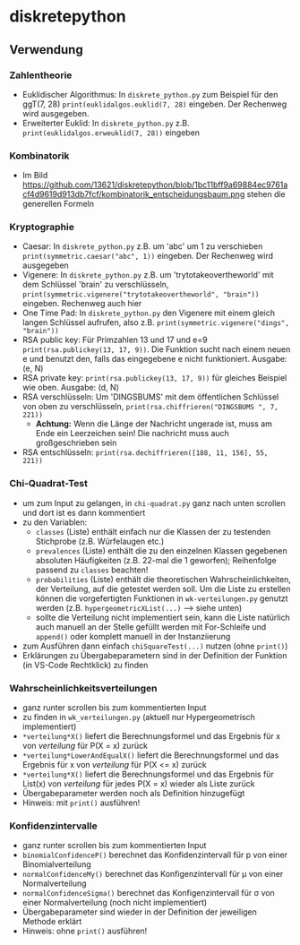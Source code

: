# diskretepython
## Verwendung
### Zahlentheorie
- Euklidischer Algorithmus: In `diskrete_python.py` zum Beispiel für den ggT(7, 28) `print(euklidalgos.euklid(7, 28)` eingeben. Der Rechenweg wird ausgegeben.
- Erweiterter Euklid: In `diskrete_python.py` z.B. `print(euklidalgos.erweuklid(7, 28))` eingeben
### Kombinatorik
- Im Bild https://github.com/13621/diskretepython/blob/1bc11bff9a69884ec9761acf4d9619d913db7fcf/kombinatorik_entscheidungsbaum.png stehen die generellen Formeln
### Kryptographie
- Caesar: In `diskrete_python.py` z.B. um 'abc' um 1 zu verschieben `print(symmetric.caesar("abc", 1))` eingeben. Der Rechenweg wird ausgegeben
- Vigenere: In `diskrete_python.py` z.B. um 'trytotakeovertheworld' mit dem Schlüssel 'brain' zu verschlüsseln, `print(symmetric.vigenere("trytotakeovertheworld", "brain"))` eingeben. Rechenweg auch hier
- One Time Pad: In `diskrete_python.py` den Vigenere mit einem gleich langen Schlüssel aufrufen, also z.B. `print(symmetric.vigenere("dings", "brain"))`
- RSA public key: Für Primzahlen 13 und 17 und e=9 `print(rsa.publickey(13, 17, 9))`. Die Funktion sucht nach einem neuen e und benutzt den, falls das eingegebene e nicht funktioniert. Ausgabe: (e, N)
- RSA private key: `print(rsa.publickey(13, 17, 9))` für gleiches Beispiel wie oben. Ausgabe: (d, N)
- RSA verschlüsseln: Um 'DINGSBUMS' mit dem öffentlichen Schlüssel von oben zu verschlüsseln, `print(rsa.chiffrieren("DINGSBUMS ", 7, 221))`
  - <b>Achtung:</b> Wenn die Länge der Nachricht ungerade ist, muss am Ende ein Leerzeichen sein! Die nachricht muss auch großgeschrieben sein
- RSA entschlüsseln: `print(rsa.dechiffrieren([188, 11, 156], 55, 221))`
### Chi-Quadrat-Test
- um zum Input zu gelangen, in `chi-quadrat.py` ganz nach unten scrollen und dort ist es dann kommentiert
- zu den Variablen:
  - `classes` (Liste) enthält einfach nur die Klassen der zu testenden Stichprobe (z.B. Würfelaugen etc.) 
  - `prevalences` (Liste) enthält die zu den einzelnen Klassen gegebenen absoluten Häufigkeiten (z.B. 22-mal die 1 geworfen); Reihenfolge passend zu `classes` beachten!
  - `probabilities` (Liste) enthält die theoretischen Wahrscheinlichkeiten, der Verteilung, auf die getestet werden soll. Um die Liste zu erstellen können die vorgefertigten Funktionen in `wk-verteilungen.py` genutzt werden (z.B. `hypergeometricXList(...)` --> siehe unten)
   - sollte die Verteilung nicht implementiert sein, kann die Liste natürlich auch manuell an der Stelle gefüllt werden mit For-Schleife und `append()` oder komplett manuell in der Instanziierung 
 - zum Ausführen dann einfach `chiSquareTest(...)` nutzen (ohne `print()`)
  - Erklärungen zu Übergabeparametern sind in der Definition der Funktion (in VS-Code Rechtklick) zu finden 
### Wahrscheinlichkeitsverteilungen
- ganz runter scrollen bis zum kommentierten Input
- zu finden in `wk_verteilungen.py` (aktuell nur Hypergeometrisch implementiert)
- `*verteilung*X()` liefert die Berechnungsformel und das Ergebnis für x von *verteilung* für P(X = x) zurück
- `*verteilung*LowerAndEqualX()` liefert die Berechnungsformel und das Ergebnis für x von *verteilung* für P(X <= x) zurück
- `*verteilung*X()` liefert die Berechnungsformel und das Ergebnis für List(x) von *verteilung* für jedes P(X = x) wieder als Liste zurück
- Übergabeparameter werden noch als Definition hinzugefügt
- Hinweis: mit `print()` ausführen!

### Konfidenzintervalle
- ganz runter scrollen bis zum kommentierten Input
- `binomialConfidenceP()` berechnet das Konfidenzintervall für p von einer Binomialverteilung
- `normalConfidenceMy()` berechnet das Konfigenzintervall für μ von einer Normalverteilung
- `normalConfidenceSigma()` berechnet das Konfigenzintervall für σ von einer Normalverteilung (noch nicht implementiert)
- Übergabeparameter sind wieder in der Definition der jeweiligen Methode erklärt
- Hinweis: ohne `print()` ausführen!
